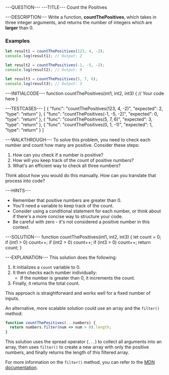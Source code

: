 ---QUESTION---
---TITLE---
Count the Positives

---DESCRIPTION---
Write a function, **countThePositives**, which takes in three integer arguments, and returns the number of integers which are **larger** than 0. 

### Examples

```javascript
let result1 = countThePositives(123, 4, -2); 
console.log(result1); // Output: 2

let result2 = countThePositives(-1, -5, -2); 
console.log(result2); // Output: 0

let result3 = countThePositives(5, 7, 6); 
console.log(result3); // Output: 3
```

---INITIALCODE---
function countThePositives(int1, int2, int3) {
  // Your code here
}

---TESTCASES---
[
  { "func": "countThePositives(123, 4, -2)", "expected": 2, "type": "return" },
  { "func": "countThePositives(-1, -5, -2)", "expected": 0, "type": "return" },
  { "func": "countThePositives(5, 7, 6)", "expected": 3, "type": "return" },
  { "func": "countThePositives(0, 1, -1)", "expected": 1, "type": "return" }
]

---WALKTHROUGH---
To solve this problem, you need to check each number and count how many are positive. Consider these steps:

1. How can you check if a number is positive?
2. How will you keep track of the count of positive numbers?
3. What's an efficient way to check all three numbers?

Think about how you would do this manually. How can you translate that process into code?

---HINTS---
- Remember that positive numbers are greater than 0.
- You'll need a variable to keep track of the count.
- Consider using a conditional statement for each number, or think about if there's a more concise way to structure your code.
- Be careful with zero - it's not considered a positive number in this context.

---SOLUTION---
function countThePositives(int1, int2, int3) {
  let count = 0;
  if (int1 > 0) count++;
  if (int2 > 0) count++;
  if (int3 > 0) count++;
  return count;
}

---EXPLANATION---
This solution does the following:

1. It initializes a `count` variable to 0.
2. It then checks each number individually:
   - If the number is greater than 0, it increments the count.
3. Finally, it returns the total count.

This approach is straightforward and works well for a fixed number of inputs. 

An alternative, more scalable solution could use an array and the `filter()` method:

```javascript
function countThePositives(...numbers) {
  return numbers.filter(num => num > 0).length;
}
```

This solution uses the spread operator (`...`) to collect all arguments into an array, then uses `filter()` to create a new array with only the positive numbers, and finally returns the length of this filtered array.

For more information on the `filter()` method, you can refer to the [MDN documentation](https://developer.mozilla.org/en-US/docs/Web/JavaScript/Reference/Global_Objects/Array/filter).
